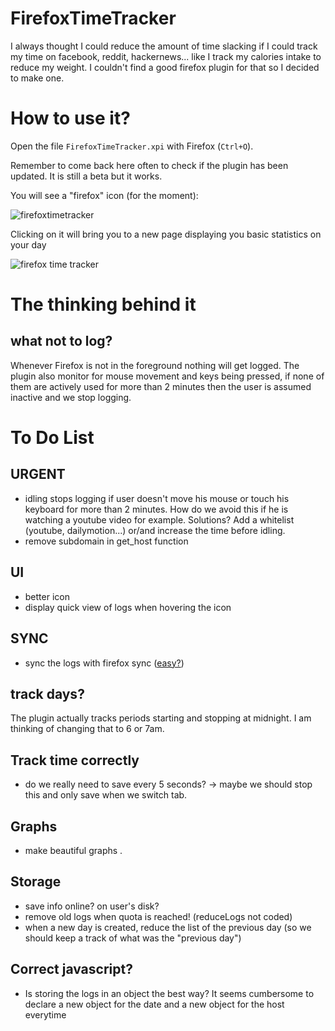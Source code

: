 # FirefoxTimeTracker

I always thought I could reduce the amount of time slacking if I could track my time on facebook, reddit, hackernews... like I track my calories intake to reduce my weight. I couldn't find a good firefox plugin for that so I decided to make one.

# How to use it?

Open the file `FirefoxTimeTracker.xpi` with Firefox (`Ctrl+O`).

Remember to come back here often to check if the plugin has been updated. It is still a beta but it works.

You will see a "firefox" icon (for the moment): 

![firefoxtimetracker](http://cryptologie.net/upload/firefox1.PNG)

Clicking on it will bring you to a new page displaying you basic statistics on your day

![firefox time tracker](http://cryptologie.net/upload/firefox2.PNG)

# The thinking behind it

## what not to log?

Whenever Firefox is not in the foreground nothing will get logged. The plugin also monitor for mouse movement and keys being pressed, if none of them are actively used for more than 2 minutes then the user is assumed inactive and we stop logging.

# To Do List

## URGENT

* idling stops logging if user doesn't move his mouse or touch his keyboard for more than 2 minutes. How do we avoid this if he is watching a youtube video for example. Solutions? Add a whitelist (youtube, dailymotion...) or/and increase the time before idling.
* remove subdomain in get_host function

## UI

* better icon
* display quick view of logs when hovering the icon

## SYNC

* sync the logs with firefox sync ([easy?](http://stackoverflow.com/questions/23318396/firefox-sdk-simple-storage-and-firefox-sync))

## track days?

The plugin actually tracks periods starting and stopping at midnight. I am thinking of changing that to 6 or 7am.

## Track time correctly

* do we really need to save every 5 seconds? -> maybe we should stop this and only save when we switch tab.

## Graphs

* make beautiful graphs
.
## Storage

* save info online? on user's disk?
* remove old logs when quota is reached! (reduceLogs not coded)
* when a new day is created, reduce the list of the previous day (so we should keep a track of what was the "previous day")

## Correct javascript?

* Is storing the logs in an object the best way? It seems cumbersome to declare a new object for the date and a new object for the host everytime